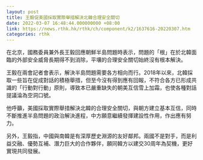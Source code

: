 ```yaml
---
layout: post
title: 王毅促美國採取實際舉措解決北韓合理安全關切
date: 2022-03-07 16:48:44.000000000 +08:00
link: https://news.rthk.hk/rthk/ch/component/k2/1637616-20220307.htm
categories: rthk
---
```


在北京，國務委員兼外長王毅回應朝鮮半島問題時表示，問題的「根」在於北韓面臨的外部安全威脅長期得不到消除，平壤的合理安全關切始終沒有根本解決。

王毅在兩會記者會表示，解決半島問題需要各方相向而行。2018年以來，北韓採取一些旨在促成對話的積極舉措，但至今沒有得到應有回報，不符合各方已形成共識的「行動對行動」原則，導致本已嚴重缺失的朝美互信雪上加霜，也使各種對話提議淪為空洞口號。

他呼籲，美國採取實際舉措解決北韓的合理安全關切，與朝方建立基本互信，同時不斷推進半島問題的政治解決進程，中方願意繼續發揮建設性作用，作出應有努力。

另外，王毅指，中國與南韓是有深厚歷史淵源的友好鄰邦。兩國不是對手，而是利益交融、優勢互補、潛力巨大的合作夥伴，願同韓方以建交30周年為契機，更好實現共同發展。
